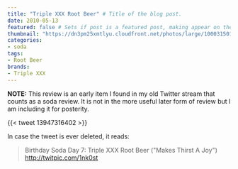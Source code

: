 ```yaml
---
title: "Triple XXX Root Beer" # Title of the blog post.
date: 2010-05-13
featured: false # Sets if post is a featured post, making appear on the home page side bar.
thumbnail: "https://dn3pm25xmtlyu.cloudfront.net/photos/large/100031501.jpg?Expires=1609187881&Signature=dsB7htmYeTLC35xGJty0RXlPQZN1eutcmi3AtUySpKDnrE-hndPL1ojYz7O3C7VgGi6iWr9pLKopD5YSEE6ukaVKDSe5qRI~se5y4XpJhY6SsIj3W9WODox1C0CwKeB-hbwHUCx3kXBHpUUkQPL4TSRhSC1cQ1l7LVteao8rwa3PkC7upcbdwSXT413I4fzJko0bo5fq7OyyZjHCj~50bQrk1S1S-tj6VsXFZe5U--VQqasQNnPoSTop~tJ5RwxUtKvUeMkU0pbWDal8vhJ4ScFO2qXTB7~185d3BGs8XYhpK-0RozEa8eMnFA3979oPZAPrUUzjhcb1dKQVoBcNCg__&Key-Pair-Id=APKAJROXZ7FN26MABHYA"
categories:
- soda
tags:
- Root Beer
brands:
- Triple XXX
---
```


**NOTE:** This review is an early item I found in my old Twitter stream that counts as a soda review. It is not in the more useful later form of review but I am including it for posterity.

{{< tweet 13947316402 >}}

In case the tweet is ever deleted, it reads:
> Birthday Soda Day 7: Triple XXX Root Beer (\"Makes Thirst A Joy\") http://twitpic.com/1nk0st